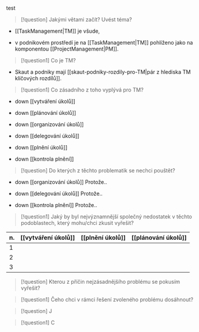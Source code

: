 test

> [!question] Jakými větami začít? Uvést téma?
- [[TaskManagement|TM]] je všude, 

- v podnikovém prostředí je na [[TaskManagement|TM]] pohlíženo jako na komponentou [[ProjectManagement|PM]]. 

> [!question1] Co je TM? 
> 
- Skaut a podniky mají [[skaut-podniky-rozdily-pro-TM|pár z hlediska TM klíčových rozdílů]]. 

> [!question1] Co zásadního z toho vyplývá pro TM? 
- down [[vytváření úkolů]]

- down [[plánování úkolů]]

- down [[organizování úkolů]]

- down [[delegování úkolů]]

- down [[plnění úkolů]]

- down [[kontrola plnění]]

> [!question] Do kterých z těchto problematik se nechci pouštět?
- down [[organizování úkolů]] Protože.. 

- down [[delegování úkolů]] Protože..

- down [[kontrola plnění]] Protože..


> [!question1] Jaký by byl nejvýznamnější společný nedostatek v těchto podoblastech, který mohu/chci zkusit vyřešit?

| n.| [[vytváření úkolů]] | [[plnění úkolů]] | [[plánování úkolů]] |
|----|----|----|----|
|1||||
|2||||
|3||||

> [!question] Kterou z příčin nejzásadnějšího problému se pokusím vyřešit?

> [!question1] Čeho chci v rámci řešení zvoleného problému dosáhnout?

> [!question] J

> [!question1] C

